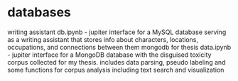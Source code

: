 # databases

writing assistant db.ipynb - jupiter interface for a MySQL database serving as a writing assistant that stores info about characters, locations, occupations, and connections between them
mongodb for thesis data.ipynb - jupiter interface for a MongoDB database with the disguised toxicity corpus collected for my thesis. includes data parsing, pseudo labeling and some functions for corpus analysis including text search and visualization
